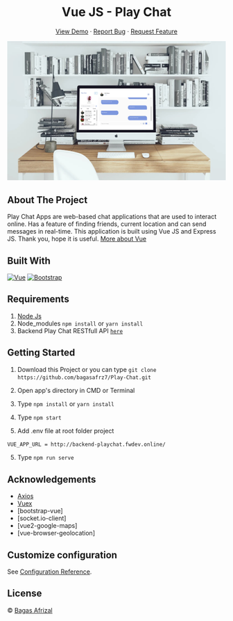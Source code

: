 <h1 align='center'>Vue JS - Play Chat</h1>
  <p align="center">
    <a href="https://play-chat.netlify.app/">View Demo</a>
    ·
    <a href="https://github.com/bagasafrz7/Play-Chat/issues">Report Bug</a>
    ·
    <a href="https://github.com/bagasafrz7/Play-Chat/issues">Request Feature</a>
  </p>

![Image Banner](https://raw.githubusercontent.com/bagasafrz7/Play-Chat/master/banner-img.jpg)

## About The Project

Play Chat Apps are web-based chat applications that are used to interact online. Has a feature of finding friends, current location and can send messages in real-time. This application is built using Vue JS and Express JS. Thank you, hope it is useful. [More about Vue](https://vuejs.org/)

## Built With

[![Vue](https://img.shields.io/badge/Vue-v2.6.11-green)](https://github.com/vuejs/vue)
[![Bootstrap](https://img.shields.io/badge/Bootstrap-v4.5.x-blue)](https://github.com/bootstrap-vue/bootstrap-vue)

## Requirements

1. <a href="https://nodejs.org/en/download/">Node Js</a>
2. Node_modules `npm install` or `yarn install`
3. Backend Play Chat RESTfull API [`here`](https://github.com/bagasafrz7/Play-Chat-Backend)

## Getting Started

1. Download this Project or you can type `git clone https://github.com/bagasafrz7/Play-Chat.git`
2. Open app's directory in CMD or Terminal
3. Type `npm install` or `yarn install`
4. Type `npm start`

4. Add .env file at root folder project

```sh
VUE_APP_URL = http://backend-playchat.fwdev.online/
```

5. Type `npm run serve`

## Acknowledgements

- [Axios](https://www.npmjs.com/package/axios)
- [Vuex](https://vuex.vuejs.org/)
- [bootstrap-vue]
- [socket.io-client]
- [vue2-google-maps]
- [vue-browser-geolocation]

## Customize configuration

See [Configuration Reference](https://cli.vuejs.org/config/).

## License

© [Bagas Afrizal](https://github.com/bagasafrz7/)

